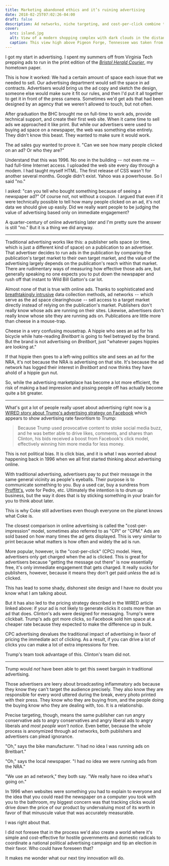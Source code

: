 ```yaml
---
title: Marketing abandoned ethics and it’s ruining advertising
date: 2018-02-25T07:02:26-04:00
draft: false
description: Ad networks, niche targeting, and cost-per-click combine to polarize a nation.
cover:
  src: island.jpg
  alt: View of a modern shopping complex with dark clouds in the distance.
  caption: This view high above Pigeon Forge, Tennessee was taken from inside the giant Ferris wheel at The Island, a shopping complex / arcade near Dollywood.
---
```


I got my start in advertising. I spent my summers off from Virginia Tech prepping ads to run in the print edition of the _[Bristol Herald Courier](http://www.heraldcourier.com/)_, my hometown paper.

This is how it worked: We had a certain amount of space each issue that we needed to sell. Our advertising department would sell the space in ad contracts. Advertisers would bring us the ad copy and sketch the design, someone else would make sure it fit our rules, and then I'd put it all together to get it in front of the press camera. Sometimes we'd get ads that had been designed by an agency that we weren't allowed to touch, but not often.

After graduation the BHC brought me on full-time to work ads, provide technical support, and create their first web site. When it came time to sell ads we approached it like print. But while our advertisers were used to buying ad space on a newspaper, the web was something else entirely. They didn't know this beast. They wanted to make sure it would work.

The ad sales guy wanted to prove it. "Can we see how many people clicked on an ad? Or who they are?"

Understand that this was 1996. No one in the building  --  not even me  --  had full-time Internet access. I uploaded the web site every day through a modem. I had taught myself HTML. The first release of CSS wasn't for another several months. Google didn't exist. Yahoo was a powerhouse. So I said "no."

I asked: "can you tell who bought something because of seeing a newspaper ad?" Of course not, not without a coupon. I argued that even if it were technically possible to tell how many people clicked on an ad, it's not data we should give up easily. Did we really want people to be judging the value of advertising based only on immediate engagement?

A quarter-century of online advertising later and I'm pretty sure the answer is still "no." But it is a thing we did anyway.

---

Traditional advertising works like this: a publisher sells space (or time, which is just a different kind of space) on a publication to an advertiser. That advertiser decides to run ads in the publication by comparing the publication's target market to their own target market, and the value of the advertising largely depends on the publication's reach within that market. There are rudimentary ways of measuring how effective those ads are, but generally speaking no one expects you to put down the newspaper and rush off that instant to Wild Bill Gatton's car lot.

Almost none of that is true with online ads. Thanks to sophisticated and [breathtakingly intrusive](https://www.wired.com/2017/05/hundreds-apps-can-listen-beacons-cant-hear/) data collection methods, ad networks  --  which serve as the ad space clearinghouse  -- sell access to a target market directly instead of relying on the publication's market. Publishers don't really know whose ads are running on their sites. Likewise, advertisers don't really know whose site they are running ads on. Publications are little more than cheese in a mouse-trap.

Cheese in a very confusing mousetrap. A hippie who sees an ad for his bicycle while hate-reading _Breitbart_ is going to feel betrayed by the brand. But the brand is not advertising on _Breitbart_, just "whatever pages hippies are looking at."

If that hippie then goes to a left-wing politics site and sees an ad for the NRA, it's not because the NRA is advertising on that site. It's because the ad network has logged their interest in _Breitbart_ and now thinks they have ahold of a hippie gun nut.

So, while the advertising marketplace has become a lot more efficient, the risk of making a bad impression and pissing people off has actually become quite a bit greater.

---

What's got a lot of people really upset about advertising right now is [a WIRED story about Trump's advertising strategy on Facebook](https://www.wired.com/story/how-trump-conquered-facebookwithout-russian-ads/) which appears to show advertising rate favoritism to Trump:

> Because Trump used provocative content to stoke social media buzz, and he was better able to drive likes, comments, and shares than Clinton, his bids received a boost from Facebook's click model, effectively winning him more media for less money.

This is not political bias. It is click bias, and it is what I was worried about happening back in 1996 when we all first started thinking about advertising online.

With traditional advertising, advertisers pay to put their message in the same general vicinity as people's eyeballs. Their purpose is to communicate something to you. Buy a used car, buy a sundress from [Proffitt's](https://en.wikipedia.org/wiki/Proffitt%27s), vote for Pedro, etc. Ultimately the intention is to drum up business, but the way it does that is by sticking something in your brain for you to think about later.

This is why Coke still advertises even though everyone on the planet knows what Coke is.

The closest comparison in online advertising is called the "cost-per-impression" model, sometimes also referred to as "CPI" or "CPM." Ads are sold based on how many times the ad gets displayed. This is very similar to print because what matters is how often and widely the ad is run.

More popular, however, is the "cost-per-click" (CPC) model. Here, advertisers only get charged when the ad is clicked. This is great for advertisers because "getting the message out there" is now essentially free, it's only immediate engagement that gets charged. It really sucks for publishers, however, because it means they don't get paid _unless_ the ad is clicked.

This has lead to some shady, dishonest site design and I have no doubt you know what I am talking about.

But it has also led to the pricing strategy described in the WIRED article linked above: if your ad is not likely to generate clicks it costs more than an ad that does. Clinton's ads were designed for messaging. Trump's were clickbait. Trump's ads got more clicks, so Facebook sold him space at a cheaper rate because they expected to make the difference up in bulk.

CPC advertising devalues the traditional impact of advertising in favor of pricing the immediate act of clicking. As a result, if you can drive a lot of clicks you can make a lot of extra impressions for free.

Trump's team took advantage of this. Clinton's team did not.

---

Trump would *not* have been able to get this sweet bargain in traditional advertising.

Those advertisers are leery about broadcasting inflammatory ads because they know they can't target the audience precisely. They also know they are responsible for every word uttered during the break, every photo printed with their press. They know who they are buying from, and the people doing the buying know who they are dealing with, too. It is a relationship.

Precise targeting, though, means the same publisher can run angry conservative ads to angry conservatives and angry liberal ads to angry liberals and _most people won't notice_. Even better, because the whole process is anonymized through ad networks, both publishers and advertisers can plead ignorance.

"Oh," says the bike manufacturer. "I had no idea I was running ads on Breitbart." 

"Oh," says the local newspaper. "I had no idea we were running ads from the NRA."

"We use an ad network," they both say. "We really have no idea what's going on."

In 1996 when websites were something you had to explain to everyone and the idea that you could read the newspaper on a computer you took with you to the bathroom, my biggest concern was that tracking clicks would drive down the price of our product by undervaluing most of its worth in favor of that minuscule value that was accurately measurable.

I was right about that.

I did not foresee that in the process we'd also create a world where it's simple and cost-effective for hostile governments and domestic radicals to coordinate a national political advertising campaign and tip an election in their favor. Who could have foreseen that?

It makes me wonder what our next tiny innovation will do.